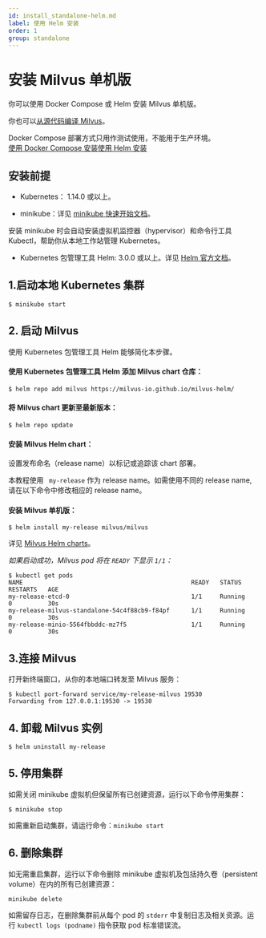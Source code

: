 ```yaml
---
id: install_standalone-helm.md
label: 使用 Helm 安装
order: 1
group: standalone
---
```

# 安装 Milvus 单机版

你可以使用 Docker Compose 或 Helm 安装 Milvus 单机版。


你也可以[从源代码编译 Milvus](https://github.com/milvus-io/milvus/blob/master/INSTALL.md)。

<div class="alert note">
Docker Compose 部署方式只用作测试使用，不能用于生产环境。
</div>

<div class="tab-wrapper"><a href="install_standalone-docker.md" class=''>使用 Docker Compose 安装</a><a href="install_standalone-helm.md" class='active '>使用 Helm 安装</a></div>


## 安装前提
- Kubernetes： 1.14.0 或以上。

- minikube：详见 [minikube 快速开始文档](https://kubernetes.io/docs/tasks/tools/install-minikube/)。

<div class="alert note">
安装 minikube 时会自动安装虚拟机监控器（hypervisor）和命令行工具 Kubectl，帮助你从本地工作站管理 Kubernetes。
</div>

- Kubernetes 包管理工具 Helm: 3.0.0 或以上。详见 [Helm 官方文档](https://helm.sh/docs/)。

## 1.启动本地 Kubernetes 集群
```
$ minikube start
```

## 2. 启动 Milvus
<div class="alert note">
使用 Kubernetes 包管理工具 Helm 能够简化本步骤。
</div>

#### 使用 Kubernetes 包管理工具 Helm 添加 Milvus chart 仓库：
```
$ helm repo add milvus https://milvus-io.github.io/milvus-helm/
```

#### 将 Milvus chart 更新至最新版本：
```
$ helm repo update
```

#### 安装 Milvus Helm chart：
设置发布命名（release name）以标记或追踪该 chart 部署。

<div class="alert note">
本教程使用 <code> my-release</code> 作为 release name。如需使用不同的 release name, 请在以下命令中修改相应的 release name。
</div>

#### 安装 Milvus 单机版：
```
$ helm install my-release milvus/milvus
```
<div class="alert note">
详见 <a href="https://artifacthub.io/packages/helm/milvus/milvus">Milvus Helm charts</a>。
</div>

*如果启动成功，Milvus pod 将在 `READY` 下显示 `1/1`：*

```
$ kubectl get pods
NAME                                               READY   STATUS      RESTARTS   AGE
my-release-etcd-0                                  1/1     Running     0          30s
my-release-milvus-standalone-54c4f88cb9-f84pf      1/1     Running     0          30s
my-release-minio-5564fbbddc-mz7f5                  1/1     Running     0          30s
```

## 3.连接 Milvus
打开新终端窗口，从你的本地端口转发至 Milvus 服务：
```
$ kubectl port-forward service/my-release-milvus 19530
Forwarding from 127.0.0.1:19530 -> 19530
```

## 4. 卸载 Milvus 实例
```
$ helm uninstall my-release
```

## 5. 停用集群
如需关闭 minikube 虚拟机但保留所有已创建资源，运行以下命令停用集群：
```
$ minikube stop
```
<div class="alert note">
如需重新启动集群，请运行命令：<code>minikube start</code>
</div>


## 6. 删除集群

如无需重启集群，运行以下命令删除 minikube 虚拟机及包括持久卷（persistent volume）在内的所有已创建资源：
```
minikube delete
```
<div class="alert note">
如需留存日志，在删除集群前从每个 pod 的 <code>stderr</code> 中复制日志及相关资源。运行 <code>kubectl logs (podname)</code> 指令获取 pod 标准错误流。
</div>

